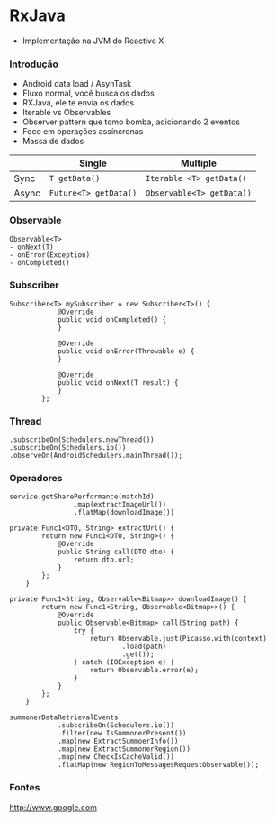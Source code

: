 # RxJava 
* Implementação na JVM do Reactive X

### Introdução
* Android data load / AsynTask
* Fluxo normal, você busca os dados
* RXJava, ele te envia os dados
* Iterable vs Observables
* Observer pattern que tomo bomba, adicionando 2 eventos
* Foco em operações assíncronas
* Massa de dados

|        | Single   | Multiple |
| -------|-------------| ------------- |
| Sync   | ```T getData()``` | ```Iterable <T> getData()```
| Async  | ```Future<T> getData()```  | ```Observable<T> getData()```

### Observable
```
Observable<T>
- onNext(T)
- onError(Exception)
- onCompleted()
```

### Subscriber
```
Subscriber<T> mySubscriber = new Subscriber<T>() {
            @Override
            public void onCompleted() {
            }

            @Override
            public void onError(Throwable e) {
            }

            @Override
            public void onNext(T result) {
            }
        };
```

### Thread
```
.subscribeOn(Schedulers.newThread())
.subscribeOn(Schedulers.io())
.observeOn(AndroidSchedulers.mainThread());
```

### Operadores
```
service.getSharePerformance(matchId)
                .map(extractImageUrl())
                .flatMap(downloadImage())
```

```
private Func1<DTO, String> extractUrl() {
        return new Func1<DTO, String>() {
            @Override
            public String call(DTO dto) {
                return dto.url;
            }
        };
    }
```

```
private Func1<String, Observable<Bitmap>> downloadImage() {
        return new Func1<String, Observable<Bitmap>>() {
            @Override
            public Observable<Bitmap> call(String path) {
                try {
                    return Observable.just(Picasso.with(context)
                            .load(path)
                            .get());
                } catch (IOException e) {
                    return Observable.error(e);
                }
            }
        };
    }
```
```
summonerDataRetrievalEvents
            .subscribeOn(Schedulers.io())
            .filter(new IsSummonerPresent())
            .map(new ExtractSummoerInfo())
            .map(new ExtractSummonerRegion())
            .map(new CheckIsCacheValid())
            .flatMap(new RegionToMessagesRequestObservable());
```



### Fontes
http://www.google.com
